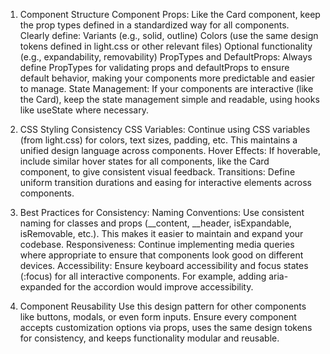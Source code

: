 1. Component Structure
Component Props: Like the Card component, keep the prop types defined in a standardized way for all components. Clearly define:
Variants (e.g., solid, outline)
Colors (use the same design tokens defined in light.css or other relevant files)
Optional functionality (e.g., expandability, removability)
PropTypes and DefaultProps: Always define PropTypes for validating props and defaultProps to ensure default behavior, making your components more predictable and easier to manage.
State Management: If your components are interactive (like the Card), keep the state management simple and readable, using hooks like useState where necessary.

2. CSS Styling Consistency
CSS Variables: Continue using CSS variables (from light.css) for colors, text sizes, padding, etc. This maintains a unified design language across components.
Hover Effects: If hoverable, include similar hover states for all components, like the Card component, to give consistent visual feedback.
Transitions: Define uniform transition durations and easing for interactive elements across components.

3. Best Practices for Consistency:
Naming Conventions: Use consistent naming for classes and props (__content, __header, isExpandable, isRemovable, etc.). This makes it easier to maintain and expand your codebase.
Responsiveness: Continue implementing media queries where appropriate to ensure that components look good on different devices.
Accessibility: Ensure keyboard accessibility and focus states (:focus) for all interactive components. For example, adding aria-expanded for the accordion would improve accessibility.
4. Component Reusability
Use this design pattern for other components like buttons, modals, or even form inputs. Ensure every component accepts customization options via props, uses the same design tokens for consistency, and keeps functionality modular and reusable.